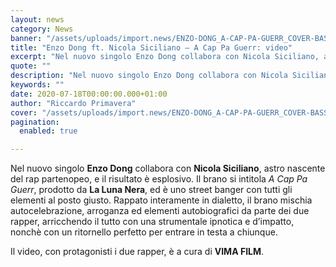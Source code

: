 ```yaml
---
layout: news
category: News
banner: "/assets/uploads/import.news/ENZO-DONG_A-CAP-PA-GUERR_COVER-BASSA.png"
title: "Enzo Dong ft. Nicola Siciliano – A Cap Pa Guerr: video"
excerpt: "Nel nuovo singolo Enzo Dong collabora con Nicola Siciliano, astro nascente del rap partenopeo, e il risultato è esplosivo. Il brano si intitola A Cap Pa Guerr, prodotto da La Luna Nera, ed è uno street banger con tutti gli elementi al posto giusto. Rappato interamente in dialetto, il brano mischia autocelebrazione, arroganza ed elementi [&hellip"
quote: ""
description: "Nel nuovo singolo Enzo Dong collabora con Nicola Siciliano, astro nascente del rap partenopeo, e il risultato è esplosivo. Il brano si intitola A Cap Pa Guerr, prodotto da La Luna Nera, ed è uno street banger con tutti gli elementi al posto giusto. Rappato interamente in dialetto, il brano mischia autocelebrazione, arroganza ed elementi [&hellip"
keywords: ""
date: 2020-07-18T00:00:00.000+01:00
author: "Riccardo Primavera"
cover: "/assets/uploads/import.news/ENZO-DONG_A-CAP-PA-GUERR_COVER-BASSA.png"
pagination:
  enabled: true

---
```


Nel nuovo singolo **Enzo Dong** collabora con **Nicola Siciliano**, astro nascente del rap partenopeo, e il risultato è esplosivo. Il brano si intitola _A Cap Pa Guerr_, prodotto da **La Luna Nera**, ed è uno street banger con tutti gli elementi al posto giusto. Rappato interamente in dialetto, il brano mischia autocelebrazione, arroganza ed elementi autobiografici da parte dei due rapper, arricchendo il tutto con una strumentale ipnotica e d’impatto, nonchè con un ritornello perfetto per entrare in testa a chiunque.

Il video, con protagonisti i due rapper, è a cura di **VIMA FILM**.